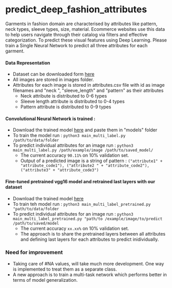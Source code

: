 # predict_deep_fashion_attributes
Garments in fashion domain are characterised by attributes like pattern, neck types, sleeve types, size, material. Ecommerce websites use this data to help users navigate through their catalog via filters and effective categorization. To predict these visual features using Deep Learning. Please train a ​Single Neural Network to predict all three attributes for each garment.

#### Data Representation
* Dataset can be downloaded form [here]()
* All images are stored in images folder. 
* Attributes for each image is stored in attributes.csv file with id as image filenames and "neck
", "sleeve_length" and "pattern" as their attributes
    * Neck attribute is distributed to 0-6 types
    * Sleeve length attribute is distributed to 0-4 types
    * Pattern attribute is distributed to 0-9 types
    
#### Convolutional Neural Network is trained :
* Download the trained model [here](https://drive.google.com/open?id=1zyJwXTkm9Kdu8KY10XbBZgLi-bkTs02w) and
 paste them in "models" folder 
 * To train the model run : `python3 main_multi_label.py /path/to/data/folder`
 * To predict individual attributes for an image run : `python3 main_multi_label.py /path/example/image
   /path/to/saved_model/` 
    * The current accuracy `90.11%` on 10% validation set.
    * Output of a predicted image is a string of pattern : `("attribute1" + "attribute_code1"), ("attribute2
    " + "attribute_code2"), ("attribute3" + "attribute_code3")`

#### Fine-tuned pretrained vgg16 model and retrained last layers with our dataset
* Download the trained model [here]()
* To train teh model run : `python3 main_multi_label_pretrained.py "path/to/data/folder`
* To predict individual attributes for an image run : `python3 main_multi_label_pretrained.py "path/to
/example/image/to/predict  /path/to/saved/model`
    * The current accuracy `xx.xx%` on 10% validation set.
    * The approach is to share the pretrained layers between all attributes and defining last layers for
     each attributes to predict inidividually. 
    
### Need for improvement
* Taking care of #NA values, will take much more development. One way is implemented to treat them as a
 separate class. 
 * A new approach is to train a multi-task network which performs better in terms of model generalization. 
 